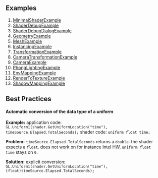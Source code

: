 ## Examples
1. [MinimalShaderExample](/SHADER/Examples/MinimalShaderExample) 
1. [ShaderDebugExample](/SHADER/Examples/ShaderDebugExample)
1. [ShaderDebugDialogExample](/SHADER/Examples/ShaderDebugDialogExample)
1. [GeometryExample](/SHADER/Examples/GeometryExample)
1. [MeshExample](/SHADER/Examples/MeshExample)
1. [InstancingExample](/SHADER/Examples/InstancingExample)
1. [TransformationExample](/SHADER/Examples/TransformationExample)
1. [CameraTransformationExample](/SHADER/Examples/CameraTransformationExample)
1. [CameraExample](/SHADER/Examples/CameraExample)
1. [PhongLightingExample](/SHADER/Examples/PhongLightingExample)
1. [EnvMappingExample](/SHADER/Examples/EnvMappingExample)
1. [RenderToTextureExample](/SHADER/Examples/RenderToTextureExample)
1. [ShadowMappingExample](/SHADER/Examples/ShadowMappingExample)
<!--1. [ParticleSystemExample](/SHADER/Examples/ParticleSystemExample)
1. [PhysicsExample](/SHADER/Examples/PhysicsExample)
1. [SSBOExample](/SHADER/Examples/SSBOExample)-->

## Best Practices
#### Automatic conversion of the data type of a uniform
**Example:**
application code: `GL.Uniform1(shader.GetUniformLocation("time"), timeSource.Elapsed.TotalSeconds);`
shader code: `uniform float time;`

**Problem:** `timeSource.Elapsed.TotalSeconds` returns a `double`. the shader expects a `float`. 
does not work on for instance Intel HW, `uniform float time` stays on `0`.

**Solution:** explicit conversion: `GL.Uniform1(shader.GetUniformLocation("time"), (float)timeSource.Elapsed.TotalSeconds);`
